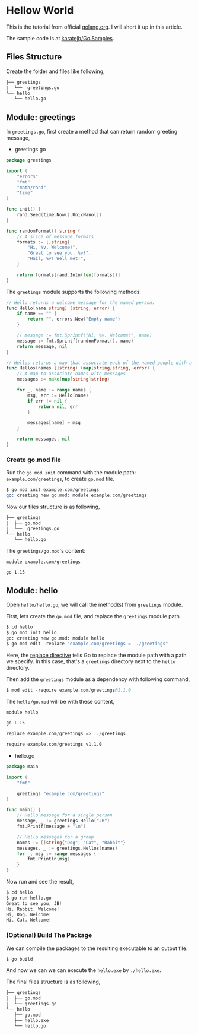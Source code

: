 # Hellow World

This is the tutorial from official [golang.org](https://golang.org/doc/tutorial/create-module).
I will short it up in this article.

The sample code is at [karatejb/Go.Samples]().


## Files Structure

Create the folder and files like following,

```s
├── greetings
|  └──  greetings.go
└── hello
   └── hello.go
```



## Module: greetings

In `greetings.go`, first create a method that can return random greeting message,


- greetings.go

```go
package greetings

import (
	"errors"
	"fmt"
	"math/rand"
	"time"
)

func init() {
	rand.Seed(time.Now().UnixNano())
}

func randomFormat() string {
    // A slice of message formats
	formats := []string{
        "Hi, %v. Welcome!",
		"Great to see you, %v!",
		"Hail, %v! Well met!",
	}

	return formats[rand.Intn(len(formats))]
}
```


The `greetings` module supports the following methods:

```go
// Hello returns a welcome message for the named person.
func Hello(name string) (string, error) {
    if name == "" {
		return "", errors.New("Empty name")
	}

	// message := fmt.Sprintf("Hi, %v. Welcome!", name)
	message := fmt.Sprintf(randomFormat(), name)
	return message, nil
}
```

```go
// Hellos returns a map that associate each of the named people with a greeting message
func Hellos(names []string) (map[string]string, error) {
	// A map to associate names with messages
	messages := make(map[string]string)

	for _, name := range names {
		msg, err := Hello(name)
		if err != nil {
			return nil, err
		}

		messages[name] = msg
	}

	return messages, nil
}
```


### Create go.mod file

Run the `go mod init` command with the module path: `example.com/greetings`, to create `go.mod` file.

```s
$ go mod init example.com/greetings
go: creating new go.mod: module example.com/greetings
```

Now our files structure is as following,

```s
├── greetings
|  ├── go.mod
|  └──  greetings.go
└── hello
   └── hello.go
```

The `greetings/go.mod`'s content:

```
module example.com/greetings

go 1.15
```


## Module: hello

Open `hello/hello.go`, we will call the method(s) from `greetings` module.

First, lets create the `go.mod` file, and replace the `greetings` module path.

```s
$ cd hello
$ go mod init hello
go: creating new go.mod: module hello
$ go mod edit -replace "example.com/greetings = ../greetings"
```

Here, the [replace directive](https://golang.org/ref/mod#tmp_15) tells Go to replace the module path with a path we specify. In this case, that's a `greetings` directory next to the `hello` directory.


Then add the `greetings` module as a dependency with following command,

```s
$ mod edit -require example.com/greetings@1.1.0
```

The `hello/go.mod` will be with these content,

```s
module hello

go 1.15

replace example.com/greetings => ../greetings

require example.com/greetings v1.1.0
```


- hello.go

```go
package main

import (
	"fmt"

	greetings "example.com/greetings"
)

func main() {
	// Hello message for a single person
	message, _ := greetings.Hello("JB")
	fmt.Printf(message + "\n")

	// Hello messages for a group
	names := []string{"Dog", "Cat", "Rabbit"}
	messages, _ := greetings.Hellos(names)
	for _, msg := range messages {
		fmt.Println(msg)
	}
}
```

Now run and see the result,

```s
$ cd hello
$ go run hello.go
Great to see you, JB!
Hi, Rabbit. Welcome!
Hi, Dog. Welcome!
Hi, Cat. Welcome!
```

### (Optional) Build The Package

We can compile the packages to the resulting executable to an output file.

```s
$ go build
```

And now we can we can execute the `hello.exe` by `./hello.exe`.

The final files structure is as following,

```s
├── greetings
|  ├── go.mod
|  └── greetings.go
└── hello
   ├── go.mod
   ├── hello.exe
   └── hello.go
```
